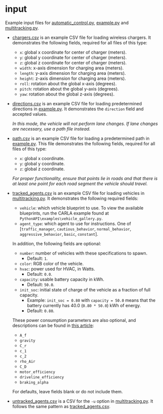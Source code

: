 # input
Example input files for [automatic_control.py](../automatic_control.py), [example.py](../example.py) and [multitracking.py](../multitracking.py).


- [chargers.csv](chargers.csv) is an example CSV file for loading wireless chargers. It demonstrates the following fields, required for all files of this type:
    - `x`: global x coordinate for center of charger (meters).
    - `y`: global y coordinate for center of charger (meters).
    - `z`: global z coordinate for center of charger (meters).
    - `width`: x-axis dimension for charging area (meters).
    - `length`: y-axis dimension for charging area (meters).
    - `height`: z-axis dimension for charging area (meters).
    - `roll`: rotation about the global x-axis (degrees).
    - `pitch`: rotation about the global y-axis (degrees).
    - `yaw`: rotation about the global z-axis (degrees).

- [directions.csv](directions.csv) is an example CSV file for loading predetermined directions in [example.py](../example.py). It demonstrates the `direction` field and accepted values.

    *In this mode, the vehicle will not perform lane changes. If lane changes are necessary, use a path file instead.*

- [path.csv](path.csv) is an example CSV file for loading a predetermined path in [example.py](../example.py). 
    This file demonstrates the following fields, required for all files of this type:
    - `x`: global x coordinate.
    - `y`: global y coordinate.
    - `z`: global z coordinate.

    *For proper functionality, ensure that points lie in roads and that there is at least one point for each road segment the vehicle should travel.* 

- [tracked_agents.csv](tracked_agents.csv) is an example CSV file for loading vehicles in [multitracking.py](multitracking.py). It demonstrates the following required fields: 
    - `vehicle`: which vehicle blueprint to use. To view the available blueprints, run the CARLA example found at `PythonAPI\examples\vehicle_gallery.py`.
    - `agent_type`: which agent to use for instructions. One of [`traffic_manager`, `cautious_behavior`, `normal_behavior`, `aggressive_behavior`, `basic`, `constant`].

    In addition, the following fields are optional:
    - `number`: number of vehicles with these specifications to spawn.
        - Default: `1`.
    - `color`: RGB color of the vehicle.
    - `hvac`: power used for HVAC, in Watts.
        - Default: `0.0`.
    - `capacity`: usable battery capacity in kWh.
        - Default: `50.0`.
    - `init_soc`: initial state of charge of the vehicle as a fraction of full capacity.
        - Example: `init_soc = 0.80` with `capacity = 50.0` means that the battery currently has 40.0 (`0.80 * 50.0`) kWh of energy.
        - Default: `0.80`.

    These power consumption parameters are also optional, and descriptions can be found in [this article](https://doi.org/10.1016/j.apenergy.2016.01.097):
    - `A_f`
    - `gravity`
    - `C_r`
    - `c_1`
    - `c_2`
    - `rho_Air`
    - `C_D`
    - `motor_efficiency`
    - `driveline_efficiency`
    - `braking_alpha`

    For defaults, leave fields blank or do not include them.

- [untracked_agents.csv](untracked_agents.csv) is a CSV for the `-u` option in [multitracking.py](multitracking.py). It follows the same pattern as [tracked_agents.csv](tracked_agents.csv). 
